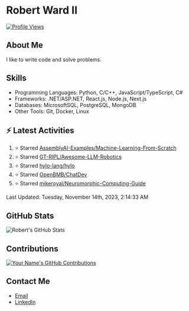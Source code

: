 
# Robert Ward II

[![Profile Views](https://komarev.com/ghpvc/?username=Robert-W-Ward)](https://github.com/Robert-W-Ward)

## About Me
I like to write code and solve problems.

## Skills
- Programming Languages: Python, C/C++, JavaScript/TypeScript, C#
- Frameworks: .NET/ASP.NET, React.js, Node.js, Next.js
- Databases: MicrosoftSQL, PostgreSQL, MongoDB
- Other Tools: Git, Docker, Linux

## :zap: Latest Activities
<!--RECENT_ACTIVITY:start-->
1. ⭐ Starred [AssemblyAI-Examples/Machine-Learning-From-Scratch](https://github.com/AssemblyAI-Examples/Machine-Learning-From-Scratch)
2. ⭐ Starred [GT-RIPL/Awesome-LLM-Robotics](https://github.com/GT-RIPL/Awesome-LLM-Robotics)
3. ⭐ Starred [hylo-lang/hylo](https://github.com/hylo-lang/hylo)
4. ⭐ Starred [OpenBMB/ChatDev](https://github.com/OpenBMB/ChatDev)
5. ⭐ Starred [mikeroyal/Neuromorphic-Computing-Guide](https://github.com/mikeroyal/Neuromorphic-Computing-Guide)
<!--RECENT_ACTIVITY:end-->

<!--RECENT_ACTIVITY:last_update-->
Last Updated: Tuesday, November 14th, 2023, 2:14:33 AM
<!--RECENT_ACTIVITY:last_update_end-->

<!--END_SECTIN:activity-->
## GitHub Stats
![Robert's GitHub Stats](https://github-readme-stats.vercel.app/api?username=Robert-W-Ward&show_icons=true&theme=radical)

## Contributions
[![Your Name's GitHub Contributions](https://github-readme-streak-stats.herokuapp.com/?user=Robert-W-Ward&theme=radical)](https://github.com/your-username)

## Contact Me
- [Email](mailto:robertwesleyward2019@gmail.com)
- [LinkedIn](https://linkedin.com/in/https://www.linkedin.com/in/robert-ward-ii/)

